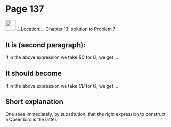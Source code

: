 # Page 137

<img src="/pictures/correction_yellow.svg" width="32px"/>
__Location:__ Chapter 13, solution to Problem 7

## It is (second paragraph):

If in the above expression we take $BC$ for $Q$, we get ...

## It should become

If in the above expression we take $CB$ for $Q$, we get ...

## Short explanation

One sees immediately, by substitution, that the right expression
to construct a Queer bird is the latter.
